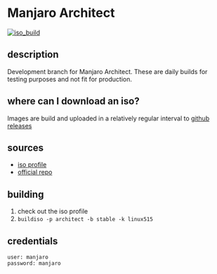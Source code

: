 # Manjaro Architect
[![iso_build](https://github.com/manjaro-architect/download/workflows/iso_build/badge.svg)](https://github.com/manjaro-architect/download/actions)

## description

Development branch for Manjaro Architect. These are daily builds for testing purposes and not fit for production.

## where can I download an iso?

Images are build and uploaded in a relatively regular interval to [github releases](https://github.com/manjaro-architect/download/releases)

## sources

- [iso profile](https://gitlab.manjaro.org/profiles-and-settings/iso-profiles/-/tree/master/manjaro/architect)
- [official repo](https://gitlab.manjaro.org/applications/manjaro-architect)

## building

1. check out the iso profile
2. `buildiso -p architect -b stable -k linux515`

## credentials

```
user: manjaro
password: manjaro
```

